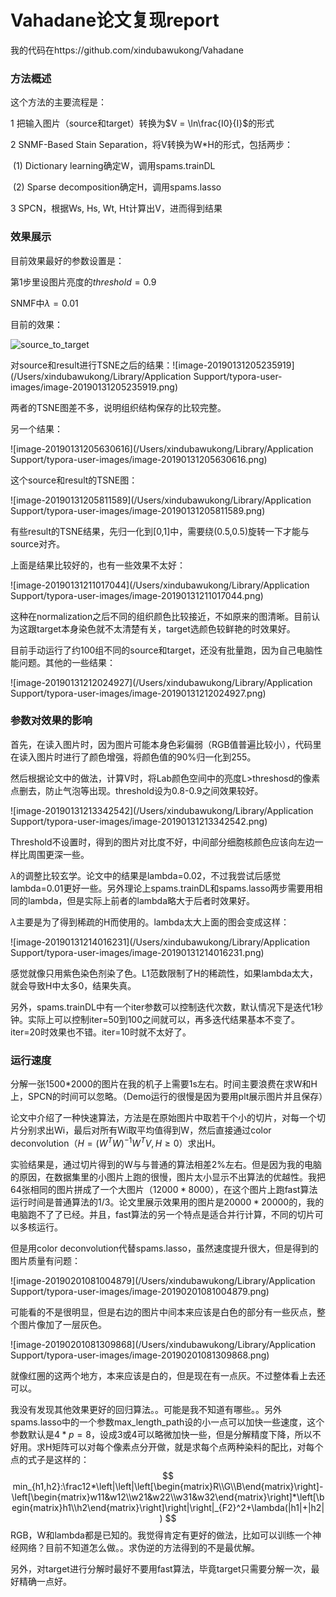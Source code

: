 # Vahadane论文复现report



我的代码在https://github.com/xindubawukong/Vahadane



### 方法概述

这个方法的主要流程是：

1 把输入图片（source和target）转换为$V = \ln\frac{I0}{I}$的形式

2 SNMF-Based Stain Separation，将V转换为W*H的形式，包括两步：

​	(1) Dictionary learning确定W，调用spams.trainDL

​	(2) Sparse decomposition确定H，调用spams.lasso

3 SPCN，根据Ws, Hs, Wt, Ht计算出V，进而得到结果





### 效果展示

目前效果最好的参数设置是：

第1步里设图片亮度的$threshold=0.9$

SNMF中$\lambda=0.01$



目前的效果：

![source_to_target](/Users/xindubawukong/Desktop/thu32/tmp/cancer/Vahadane/output/source_to_target.png)

对source和result进行TSNE之后的结果：![image-20190131205235919](/Users/xindubawukong/Library/Application Support/typora-user-images/image-20190131205235919.png)

两者的TSNE图差不多，说明组织结构保存的比较完整。



另一个结果：

![image-20190131205630616](/Users/xindubawukong/Library/Application Support/typora-user-images/image-20190131205630616.png)

这个source和result的TSNE图：

![image-20190131205811589](/Users/xindubawukong/Library/Application Support/typora-user-images/image-20190131205811589.png)

有些result的TSNE结果，先归一化到[0,1]中，需要绕(0.5,0.5)旋转一下才能与source对齐。

上面是结果比较好的，也有一些效果不太好：

![image-20190131211017044](/Users/xindubawukong/Library/Application Support/typora-user-images/image-20190131211017044.png)

这种在normalization之后不同的组织颜色比较接近，不如原来的图清晰。目前认为这跟target本身染色就不太清楚有关，target选颜色较鲜艳的时效果好。



目前手动运行了约100组不同的source和target，还没有批量跑，因为自己电脑性能问题。其他的一些结果：

![image-20190131212024927](/Users/xindubawukong/Library/Application Support/typora-user-images/image-20190131212024927.png)





### 参数对效果的影响

首先，在读入图片时，因为图片可能本身色彩偏弱（RGB值普遍比较小），代码里在读入图片时进行了颜色增强，将颜色值的90%归一化到255。

然后根据论文中的做法，计算V时，将Lab颜色空间中的亮度L>threshosd的像素点删去，防止气泡等出现。threshold设为0.8-0.9之间效果较好。

![image-20190131213342542](/Users/xindubawukong/Library/Application Support/typora-user-images/image-20190131213342542.png)

Threshold不设置时，得到的图片对比度不好，中间部分细胞核颜色应该向左边一样比周围更深一些。



$\lambda$的调整比较玄学。论文中的结果是lambda=0.02，不过我尝试后感觉lambda=0.01更好一些。另外理论上spams.trainDL和spams.lasso两步需要用相同的lambda，但是实际上前者的lambda略大于后者时效果好。

$\lambda$主要是为了得到稀疏的H而使用的。lambda太大上面的图会变成这样：

![image-20190131214016231](/Users/xindubawukong/Library/Application Support/typora-user-images/image-20190131214016231.png)

感觉就像只用紫色染色剂染了色。L1范数限制了H的稀疏性，如果lambda太大，就会导致H中太多0，结果失真。



另外，spams.trainDL中有一个iter参数可以控制迭代次数，默认情况下是迭代1秒钟。实际上可以控制iter=50到100之间就可以，再多迭代结果基本不变了。iter=20时效果也不错。iter=10时就不太好了。







### 运行速度



分解一张1500*2000的图片在我的机子上需要1s左右。时间主要浪费在求W和H上，SPCN的时间可以忽略。（Demo运行的很慢是因为要用plt展示图片并且保存）

论文中介绍了一种快速算法，方法是在原始图片中取若干个小的切片，对每一个切片分别求出Wi，最后对所有Wi取平均值得到W，然后直接通过color deconvolution（$H=(W^TW)^{-1}W^TV, H\ge0$）求出H。

实验结果是，通过切片得到的W与与普通的算法相差2%左右。但是因为我的电脑的原因，在数据集里的小图片上跑的很慢，图片太小显示不出算法的优越性。我把64张相同的图片拼成了一个大图片（$12000*8000$），在这个图片上跑fast算法运行时间是普通算法的1/3。论文里展示效果用的图片是$20000*20000$的，我的电脑跑不了了已经。并且，fast算法的另一个特点是适合并行计算，不同的切片可以多核运行。

但是用color deconvolution代替spams.lasso，虽然速度提升很大，但是得到的图片质量有问题：

![image-20190201081004879](/Users/xindubawukong/Library/Application Support/typora-user-images/image-20190201081004879.png)

可能看的不是很明显，但是右边的图片中间本来应该是白色的部分有一些灰点，整个图片像加了一层灰色。

![image-20190201081309868](/Users/xindubawukong/Library/Application Support/typora-user-images/image-20190201081309868.png)

就像红圈的这两个地方，本来应该是白的，但是现在有一点灰。不过整体看上去还可以。

我没有发现其他效果更好的回归算法。。可能是我不知道有哪些。。另外spams.lasso中的一个参数max_length_path设的小一点可以加快一些速度，这个参数默认是$4*p=8$，设成3或4可以略微加快一些，但是分解精度下降，所以不好用。求H矩阵可以对每个像素点分开做，就是求每个点两种染料的配比，对每个点的式子是这样的：
$$
min_{h1,h2}:\frac12*\left|\left|\left[\begin{matrix}R\\G\\B\end{matrix}\right]-\left[\begin{matrix}w11&w12\\w21&w22\\w31&w32\end{matrix}\right]*\left[\begin{matrix}h1\\h2\end{matrix}\right]\right|\right|_{F2}^2+\lambda(|h1|+|h2|)
$$
RGB，W和lambda都是已知的。我觉得肯定有更好的做法，比如可以训练一个神经网络？目前不知道怎么做。。求伪逆的方法得到的不是最优解。

另外，对target进行分解时最好不要用fast算法，毕竟target只需要分解一次，最好精确一点好。